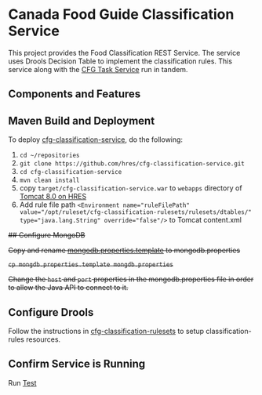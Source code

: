 # Canada Food Guide Classification Service

This project provides the Food Classification REST Service.
The service uses Drools Decision Table to implement the classification rules.
This service along with the [CFG Task Service] run in tandem.

## Components and Features

## Maven Build and Deployment

To deploy [cfg-classification-service], do the following:

1. `cd ~/repositories`
2. `git clone https://github.com/hres/cfg-classification-service.git`
3. `cd cfg-classification-service`
4. `mvn clean install`
5. copy `target/cfg-classification-service.war` to `webapps` directory of [Tomcat 8.0 on HRES]
6. Add rule file path `<Environment name="ruleFilePath" value="/opt/ruleset/cfg-classification-rulesets/rulesets/dtables/" type="java.lang.String" override="false"/>`
	to Tomcat content.xml

~~## Configure MongoDB~~

~~Copy and rename [mongodb.properties.template] to mongodb.properties~~

~~`cp mongdb.properties.template mongdb.properties`~~

~~Change the `host` and `port` properties in the mongodb.properties file in order to allow the Java API to connect to it.~~

## Configure Drools

Follow the instructions in [cfg-classification-rulesets] to setup classification-rules resources.

## Confirm Service is Running

Run [Test]

[//]: # (These are the references links used in the body of this note and get stripped out when the markdown processor does its thing.  There is no need to format nicely because it should not be seen.)

[cfg-classification-service]:  <https://github.com/hres/cfg-classification-service.git>
[CFG Task Service]:            <https://github.com/hres/cfg-task-service.git>
[Tomcat 8.0 on HRES]:          <https://java-dev.hres.ca>
[Test]:                        <https://java-dev.hres.ca/cfg-classification-service/test>
[mongodb.properties.template]: <https://github.com/hres/cfg-classification-service/blob/master/src/main/java/ca/gc/ip346/util/mongodb.properties.template>
[cfg-classification-rulesets]: <https://github.com/hres/cfg-classification-rulesets.git>
